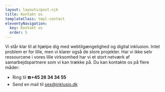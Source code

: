 ```yaml
---
layout: layouts/post.njk
title: Kontakt os
templateClass: tmpl-contact
eleventyNavigation:
  key: Kontakt os
  order: 5
---
```

Vi står klar til at hjælpe dig med webtilgængelighed og digital inklusion. Intet problem er for lille, men vi klarer også de store projekter. Har vi ikke selv ressourcene i vores lille virksomhed har vi et stort netværk af samarbejdspartnere som vi kan trække på.  Du kan kontakte os på flere måder:
<ul>
	<li>Ring til &#x260E;&#xFE0F;<strong>+45 26 34 34 55</strong>
		<li> Send en mail til <a href="mailto:info@inklusio.dk">ses@inklusio.dk</a>
</ul>